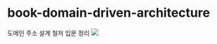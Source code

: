 # book-domain-driven-architecture
도메인 주소 설계 철저 입문 정리 
<img src="http://bimage.interpark.com/goods_image/4/1/3/9/339744139g.jpg">
